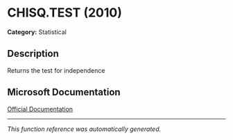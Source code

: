 # CHISQ.TEST (2010)

**Category:** Statistical

## Description
Returns the test for independence

## Microsoft Documentation
[Official Documentation](https://support.microsoft.com//en-us/office/chisq-test-function-2e8a7861-b14a-4985-aa93-fb88de3f260f)

---
*This function reference was automatically generated.*
